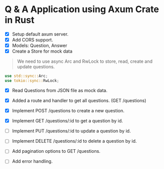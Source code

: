# Q & A Application using Axum Crate in Rust

-[x] Setup default axum server.
-[x] Add CORS support.
-[x] Models: Question, Answer
-[x] Create a Store for mock data

>We need to use async Arc and RwLock to store, read, create and update questions.
```rust
use std::sync::Arc;
use tokio::sync::RwLock;
```

-[x] Read Questions from JSON file as mock data.
-[x] Added a route and handler to get all questions. (GET /questions)
-[x] Implement POST /questions to create a new question.
-[x] Implement GET /questions/:id to get a question by id.
-[ ] Implement PUT /questions/:id to update a question by id.
-[ ] Implement DELETE /questions/:id to delete a question by id.
-[ ] Add pagination options to GET /questions.
-[ ] Add error handling. 

